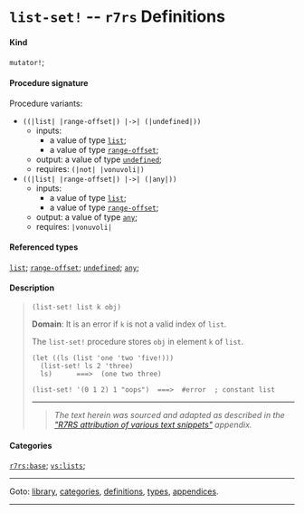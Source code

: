 

<a id='definition__r7rs__list-set_21'></a>

# `list-set!` -- `r7rs` Definitions


#### Kind

`mutator!`;


#### Procedure signature

Procedure variants:
 * `((|list| |range-offset|) |->| (|undefined|))`
   * inputs:
     * a value of type [`list`](../../r7rs/types/list.md#type__r7rs__list);
     * a value of type [`range-offset`](../../r7rs/types/range-offset.md#type__r7rs__range-offset);
   * output: a value of type [`undefined`](../../r7rs/types/undefined.md#type__r7rs__undefined);
   * requires: `(|not| |vonuvoli|)`
 * `((|list| |range-offset|) |->| (|any|))`
   * inputs:
     * a value of type [`list`](../../r7rs/types/list.md#type__r7rs__list);
     * a value of type [`range-offset`](../../r7rs/types/range-offset.md#type__r7rs__range-offset);
   * output: a value of type [`any`](../../r7rs/types/any.md#type__r7rs__any);
   * requires: `|vonuvoli|`


#### Referenced types

[`list`](../../r7rs/types/list.md#type__r7rs__list);
[`range-offset`](../../r7rs/types/range-offset.md#type__r7rs__range-offset);
[`undefined`](../../r7rs/types/undefined.md#type__r7rs__undefined);
[`any`](../../r7rs/types/any.md#type__r7rs__any);


#### Description

> ````
> (list-set! list k obj)
> ````
> 
> 
> **Domain**:  It is an error if `k` is not a valid index of `list`.
> 
> The `list-set!` procedure stores `obj` in element `k` of `list`.
> 
> ````
> (let ((ls (list 'one 'two 'five!)))
>   (list-set! ls 2 'three)
>   ls)      ===>  (one two three)
> 
> (list-set! '(0 1 2) 1 "oops")  ===>  #error  ; constant list
> ````
> 
> 
> ----
> > *The text herein was sourced and adapted as described in the ["R7RS attribution of various text snippets"](../../r7rs/appendices/attribution.md#appendix__r7rs__attribution) appendix.*


#### Categories

[`r7rs:base`](../../r7rs/categories/r7rs_3a_base.md#category__r7rs__r7rs_3a_base);
[`vs:lists`](../../r7rs/categories/vs_3a_lists.md#category__r7rs__vs_3a_lists);

----

Goto: [library](../../r7rs/_index.md#library__r7rs), [categories](../../r7rs/categories/_index.md#toc__r7rs__categories), [definitions](../../r7rs/definitions/_index.md#toc__r7rs__definitions), [types](../../r7rs/types/_index.md#toc__r7rs__types), [appendices](../../r7rs/appendices/_index.md#toc__r7rs__appendices).

----

